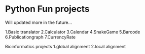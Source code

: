# Python Fun projects
Will updated more in the future...

1.Basic translator
2.Calculator
3.Calendar
4.SnakeGame
5.Barcode
6.Publicationgraph
7.CurrencyRate

Bioinformatics projects
1.global alignment
2.local alignment
